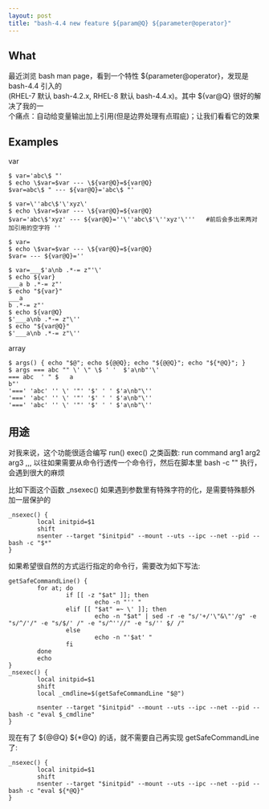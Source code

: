```yaml
---
layout: post
title: "bash-4.4 new feature ${param@Q} ${parameter@operator}"
---
```


## What
最近浏览 bash man page，看到一个特性 ${parameter@operator}，发现是 bash-4.4 引入的  
(RHEL-7 默认 bash-4.2.x, RHEL-8 默认 bash-4.4.x)。其中 ${var@Q} 很好的解决了我的一  
个痛点：自动给变量输出加上引用(但是边界处理有点瑕疵)；让我们看看它的效果

## Examples
var
```
$ var='abc\$ "'
$ echo \$var=$var --- \${var@Q}=${var@Q}
$var=abc\$ " --- ${var@Q}='abc\$ "'

$ var=\''abc\$'\'xyz\'
$ echo \$var=$var --- \${var@Q}=${var@Q}
$var='abc\$'xyz' --- ${var@Q}=''\''abc\$'\''xyz'\'''   #前后会多出来两对加引用的空字符 ''

$ var=
$ echo \$var=$var --- \${var@Q}=${var@Q}
$var= --- ${var@Q}=''

$ var=___$'a\nb .*-= z"'\'
$ echo ${var}
___a b .*-= z"'
$ echo "${var}"
___a
b .*-= z"'
$ echo ${var@Q}
$'___a\nb .*-= z"\''
$ echo "${var@Q}"
$'___a\nb .*-= z"\''
```

array
```
$ args() { echo "$@"; echo ${@@Q}; echo "${@@Q}"; echo "${*@Q}"; }
$ args === abc "" \' \" \$ ' '  $'a\nb"'\'
=== abc  ' " $   a
b"'
'===' 'abc' '' \' '"' '$' ' ' $'a\nb"\''
'===' 'abc' '' \' '"' '$' ' ' $'a\nb"\''
'===' 'abc' '' \' '"' '$' ' ' $'a\nb"\''
```


## 用途
对我来说，这个功能很适合编写 run() exec() 之类函数: run command arg1 arg2 arg3 ,,,
以往如果需要从命令行透传一个命令行，然后在脚本里 bash -c "" 执行，会遇到很大的麻烦  

比如下面这个函数 \_nsexec() 如果遇到参数里有特殊字符的化，是需要特殊额外加一层保护的  
```
_nsexec() {
        local initpid=$1
        shift
        nsenter --target "$initpid" --mount --uts --ipc --net --pid -- bash -c "$*"
}
```

如果希望很自然的方式运行指定的命令行，需要改为如下写法:
```
getSafeCommandLine() {
        for at; do
                if [[ -z "$at" ]]; then
                        echo -n "'' "
                elif [[ "$at" =~ \' ]]; then
                        echo -n "$at" | sed -r -e "s/'+/'\"&\"'/g" -e "s/^/'/" -e "s/$/' /" -e "s/^''//" -e "s/'' $/ /"
                else
                        echo -n "'$at' "
                fi
        done
        echo
}
_nsexec() {
        local initpid=$1
        shift
        local _cmdline=$(getSafeCommandLine "$@")

        nsenter --target "$initpid" --mount --uts --ipc --net --pid -- bash -c "eval $_cmdline"
}
```

现在有了 ${@@Q} ${\*@Q} 的话，就不需要自己再实现 getSafeCommandLine 了:
```
_nsexec() {
        local initpid=$1
        shift
        nsenter --target "$initpid" --mount --uts --ipc --net --pid -- bash -c "eval ${*@Q}"
}
```

